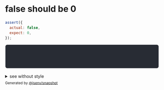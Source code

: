 # false should be 0

```js
assert({
  actual: false,
  expect: 0,
});
```

![img](throw.svg)

<details>
  <summary>see without style</summary>

```console
AssertionError: actual and expect are different

actual: false
expect: 0
```

</details>


<sub>
  Generated by <a href="https://github.com/jsenv/core/tree/main/packages/independent/snapshot">@jsenv/snapshot</a>
</sub>